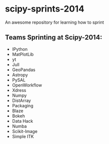 scipy-sprints-2014
==================

An awesome repository for learning how to sprint

Teams Sprinting at Scipy-2014:
-----------------------------

* IPython
* MatPlotLib
* yt
* Jull
* GeoPandas
* Astropy
* PySAL
* OpenWorkflow
* Xdress
* Numpy
* DistArray
* Packaging
* Blaze
* Bokeh
* Data Hack
* Numba
* Scikit-Image
* Simple ITK
